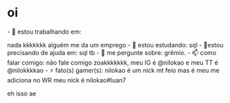 <h1>oi</h1>
- 🔭 estou trabalhando em:<p>
nada kkkkkkk alguém me da um emprego
- 🌱 estou estudando:
sql
- 🤔estou precisando de ajuda em:
sql tb
- 💬 me pergunte sobre: 
grêmio.
- 📫 como falar comigo:
não fale comigo
zoakkkkkkk, meu IG é @nilokao e meu TT é @nilokkkkao
- ⚡ fato(s) gamer(s):
nilokao é um nick mt feio mas é meu
me adiciona no WR meu nick é nilokao#luan7


eh isso ae
